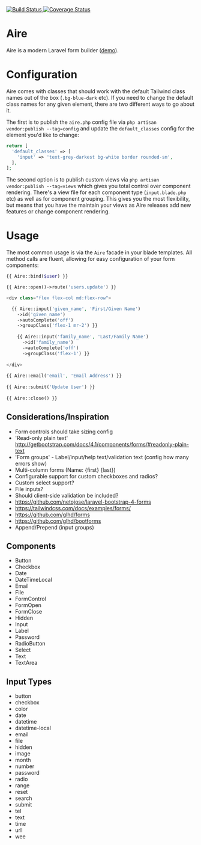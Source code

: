 
<div>
  <a href="https://travis-ci.org/glhd/aire" target="_blank">
    <img 
      src="https://travis-ci.org/glhd/aire.svg?branch=master" 
      alt="Build Status" 
    />
  </a>
  <a href="https://coveralls.io/github/glhd/aire?branch=master" target="_blank">
      <img 
          src="https://coveralls.io/repos/github/glhd/aire/badge.svg?branch=master" 
          alt="Coverage Status" 
      />
    </a>
</div>

# Aire

Aire is a modern Laravel form builder ([demo](https://glhd.github.io/aire/)).

# Configuration

Aire comes with classes that should work with the default Tailwind class names
out of the box (`.bg-blue-dark` etc). If you need to change the default class names
for any given element, there are two different ways to go about it.

The first is to publish the `aire.php` config file via `php artisan vendor:publish --tag=config`
and update the `default_classes` config for the element you'd like to change:

```php
return [
  'default_classes' => [
    'input' => 'text-grey-darkest bg-white border rounded-sm',
  ],
];
```

The second option is to publish custom views via `php artisan vendor:publish --tag=views`
which gives you total control over component rendering. There's a view file for each component
type (`input.blade.php` etc) as well as for component grouping. This gives you the most
flexibility, but means that you have the maintain your views as Aire releases add new
features or change component rendering.

# Usage

The most common usage is via the `Aire` facade in your blade templates. All method calls
are fluent, allowing for easy configuration of your form components:

```php
{{ Aire::bind($user) }}

{{ Aire::open()->route('users.update') }}

<div class="flex flex-col md:flex-row">

  {{ Aire::input('given_name', 'First/Given Name')
    ->id('given_name')
    ->autoComplete('off')
    ->groupClass('flex-1 mr-2') }}
    
    {{ Aire::input('family_name', 'Last/Family Name')
      ->id('family_name')
      ->autoComplete('off')
      ->groupClass('flex-1') }}
  
</div>
  
{{ Aire::email('email', 'Email Address') }}
  
{{ Aire::submit('Update User') }}
  
{{ Aire::close() }}
```

## Considerations/Inspiration

  - Form controls should take sizing config
  - 'Read-only plain text' http://getbootstrap.com/docs/4.1/components/forms/#readonly-plain-text
  - 'Form groups' - Label/input/help text/validation text (config how many errors show)
  - Multi-column forms (Name: {first} {last})
  - Configurable support for custom checkboxes and radios?
  - Custom select support?
  - File inputs?
  - Should client-side validation be included?
  - https://github.com/netojose/laravel-bootstrap-4-forms
  - https://tailwindcss.com/docs/examples/forms/
  - https://github.com/glhd/forms
  - https://github.com/glhd/bootforms
  - Append/Prepend (input groups)

## Components

  - Button
  - Checkbox
  - Date
  - DateTimeLocal
  - Email
  - File
  - FormControl
  - FormOpen
  - FormClose
  - Hidden
  - Input
  - Label
  - Password
  - RadioButton
  - Select
  - Text
  - TextArea
  
## Input Types

  - button
  - checkbox
  - color
  - date
  - datetime
  - datetime-local
  - email
  - file
  - hidden
  - image
  - month
  - number
  - password
  - radio
  - range
  - reset
  - search
  - submit
  - tel
  - text
  - time
  - url
  - wee 


